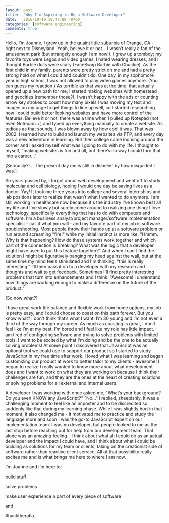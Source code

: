 ```yaml
---
layout: post
title:  "Why I'm Aspiring to Be a Software Developer"
date:   2016-10-16 19:47:00 -0700
categories: [software engineering]
comments: true
---
```


Hello, I’m Joanne. I grew up in the quaint little suburbia of Orange, CA - right next to Disneyland. Yeah, believe it or not… I wasn’t really a fan of the amusement park (but strangely enough I am now!). I grew up a tomboy; my favorite toys were Legos and video games, I hated wearing dresses, and I thought Barbie dolls were scary (FaceSwap Barbie with Chuckie). As the first child in my family, parents were pretty strict on me and had a pretty strong hold on what I could and couldn’t do. One day, in my sophomore year in high school, I was not allowed to play video games anymore. (You can guess my reaction.) As terrible as that was at the time, that actually opened up a new path for me; I started making websites with homestead and geocities (remember those?). I wasn’t happy with the ads or counting arrow key strokes to count how many pixels I was moving my text and images on my page to get things to line up well, so I started researching how I could build better looking websites and have more control of the features. Believe it or not, there was a time when I pulled up Notepad (not even Notepad++) and typed up everything manually to create a website. As tedious as that sounds, I was blown away by how cool it was. That was 2002. I learned how to build and launch my websites via FTP, and every day was a new adventure in learning. But then college came looming around the corner and I asked myself what was I going to do with my life. I thought to myself, "making websites is fun and all, but there’s no way I could turn that into a career..."

[Seriously?!... The present day me is still in disbelief by how misguided I was.]

So years passed by, I forgot about web development and went off to study molecular and cell biology, hoping I would one day be saving lives as a doctor. Yay! It took me three years into college and several internships and lab positions later to realize that wasn’t what I wanted to do anymore. I am still working in healthcare now because it's the industry I've known best all my life and I've slowly but surely come around to realizing one thing: I love technology, specifically everything that has to do with computers and software. I’m a business analyst/project manager/software implementation specialist - call it what you will - and my favorite part of my job is software troubleshooting. Most people throw their hands up at a software problem or run around screaming "fire!" while my initial instinct is more like: "Hmmm. Why is that happening? How do these systems work together and which part of the connection is breaking? What was the logic that a developer might have used to put this feature together?" And when I can’t find the solution I might be figuratively banging my head against the wall, but at the same time my mind feels stimulated and I'm thinking, "this is really interesting." I’ll then pass it on to a developer with my research and thoughts and wait to get feedback. Sometimes I'll find pretty interesting problems that turn into enhancements and I think: "Awesome! I understand how things are working enough to make a difference on the future of the product."

[So now what?]

I have great work-life balance and flexible work from home options, my job is pretty easy, and I could choose to coast on this path forever. But you know what? I don't think that’s what I want. I’m 30 young and I’m not even a third of the way through my career. As much as coasting is great, I don’t feel like I’m at my best. I’m bored and I feel like my role has little impact. I am tired of configuring software and trying to solve problems with limited tools. I want to be excited by what I'm doing and be the one to be actually solving problems! At some point I discovered that JavaScript was an optional tool we could use to support our product so I started to study JavaScript in my free time after work. I loved what I was learning and began customizing our product at work to better tailor to my clients - awesome! I began to realize I really wanted to know more about what development does and I want to work on what they are working on because I think their challenges are fun, and they are the ones at the heart of creating solutions or solving problems for all external and internal users.

A developer I was working with once asked me, "What’s your background? Do you even KNOW any JavaScript?" "No..." I replied, sheepishly. It was a challenging moment to feel like an imposter and to be discredited so suddenly like that during my learning phase. While I was slightly hurt in that moment, it also changed me - it motivated me to practice and study the language more and soon I was the go-to JavaScript expert on our implementation team. I was no developer, but people looked to me as the last stop before reaching out for help from our development team. That alone was an amazing feeling - I think about what all I could do as an actual developer and the impact I could have, and I think about what I could be building as solutions for my team or clients, taking on the creationist side of software rather than reactive client service. All of that possibility really excites me and is what brings me here to where I am now.

I’m Joanne and I’m here to:

build stuff

solve problems

make user experience a part of every piece of software

and

#hacktheratio.
